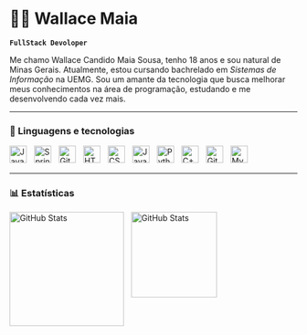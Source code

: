 # 🧑‍💻 Wallace Maia

**`FullStack Devoloper`**

Me chamo Wallace Candido Maia Sousa, tenho 18 anos e sou natural de Minas Gerais. Atualmente, estou cursando bachrelado em *Sistemas de Informação* na UEMG. Sou um amante da tecnologia que busca melhorar meus conhecimentos na área de programação, estudando e me desenvolvendo cada vez mais.

<hr>

### 🧰 Linguagens e tecnologias

<img align="left" alt="Java" width="30px" style="padding-right:10px;"
title="Java" src="https://cdn.jsdelivr.net/gh/devicons/devicon/icons/java/java-original.svg"/>

<img align="left" alt="Spring" width="30px" style="padding-right:10px;"
title="Spring boot" src="https://cdn.jsdelivr.net/gh/devicons/devicon/icons/spring/spring-original.svg" />

<img align="left" alt="Git" width="30px" style="padding-right:10px;"
title="Git" src="https://cdn.jsdelivr.net/gh/devicons/devicon/icons/git/git-original.svg" />

<img align="left" alt="HTML" width="30px" title="Html" style="padding-right:10px;" src="https://cdn.jsdelivr.net/gh/devicons/devicon/icons/html5/html5-plain.svg" />

<img align="left" alt="CSS" title="CSS" width="30px" style="padding-right:10px;" src="https://cdn.jsdelivr.net/gh/devicons/devicon/icons/css3/css3-plain.svg" />

<img align="left" alt="JavaScript" title="JavaScript" width="30px" style="padding-right:10px;" src="https://cdn.jsdelivr.net/gh/devicons/devicon/icons/javascript/javascript-plain.svg" />

<img align="left" alt="Python"  title="Python" width="30px" style="padding-right:10px;" src="https://cdn.jsdelivr.net/gh/devicons/devicon/icons/python/python-plain.svg" />

<img align="left" alt="C++" width="30px" 
title="C++" style="padding-right:10px;" src="https://cdn.jsdelivr.net/gh/devicons/devicon/icons/cplusplus/cplusplus-line.svg" />

<img align="left" alt="GitHub" 
title="GitHub" width="30px" style="padding-right:10px;" src="https://cdn.jsdelivr.net/gh/devicons/devicon/icons/github/github-original.svg" />

<img align="left" alt="MySql" title="MySql" width="30px" style="padding-right:10px;" src="https://cdn.jsdelivr.net/gh/devicons/devicon@latest/icons/mysql/mysql-original.svg" />          
<br />
<br>
<hr>

### 📊 Estatísticas
<p>
  <img 
    align="left" 
    alt="GitHub Stats" 
    height="200" 
    style="padding-right: 10px;" 
    src="https://github-readme-stats.vercel.app/api?username=wallacemaia2007&show_icons=true&theme=tokyonight&include_all_commits=true" 
  />

<img 
      align="left" 
      alt="GitHub Stats" 
      height="150"
      src="https://github-readme-stats.vercel.app/api/top-langs/?username=wallacemaia2007&theme=tokyonight&layout=compact&custom_title=Tecnologias&langs_count=9" 
  />
</p>




